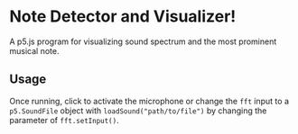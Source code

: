 # Note Detector and Visualizer!
A p5.js program for visualizing sound spectrum and the most prominent musical note.

## Usage
Once running, click to activate the microphone or change the `fft` input to a `p5.SoundFile` object with `loadSound("path/to/file")` by changing the parameter of `fft.setInput()`.

